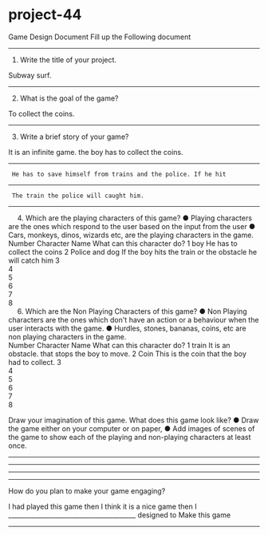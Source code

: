 # project-44
Game Design Document
Fill up the Following document 

________________________________________



1.	Write the title of your project.

Subway surf.
________________________________________


2.	What is the goal of the game? 

To collect the coins.
________________________________________


3.	Write a brief story of your game?

It is an infinite game. the boy has to collect the coins.
________________________________________
     He has to save himself from trains and the police. If he hit 
________________________________________
     The train the police will caught him.
________________________________________


 
4.	Which are the playing characters of this game? 
●	Playing characters are the ones which respond to the user based on the input from the user
●	Cars, monkeys, dinos, wizards etc, are the playing characters in the game.  
Number	Character Name	What can this character do? 
1	boy	He has to collect the coins
2	Police and dog	If the boy hits the train or the obstacle he will catch him
3		
4		
5		
6		
7		
8		
 
6.	Which are the Non Playing Characters of this game?
●	Non Playing characters are the ones which don't have an action or a behaviour when the user interacts with the game.
●	Hurdles, stones, bananas, coins, etc are non playing characters in the game.   
Number	Character Name	What can this character do? 
1	train	It is an obstacle. that stops the boy to move. 
2	Coin	This is the coin that the boy had to collect.
3		
4		
5		
6		
7		
8		



Draw your imagination of this game. What does this game look like?
●	Draw the game either on your computer or on paper, 
●	Add images of scenes of the game to show each of the playing and non-playing characters at least once.  

 
________________________________________
 
________________________________________
________________________________________
 
________________________________________

How do you plan to make your game engaging? 

I had played this game then I think it is a nice game then I ________________________________________
 designed to  Make this game
________________________________________


